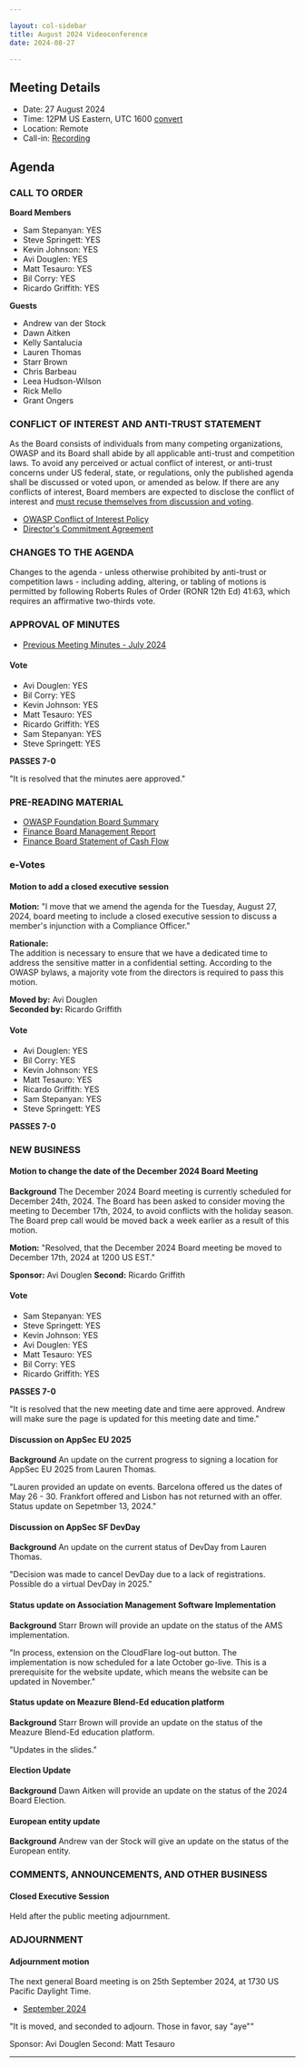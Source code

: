 ```yaml
---

layout: col-sidebar
title: August 2024 Videoconference
date: 2024-08-27

---
```


## Meeting Details

- Date: 27 August 2024
- Time: 12PM US Eastern, UTC 1600 [convert](https://www.timeanddate.com/worldclock/meetingdetails.html?year=2024&month=8&day=27&hour=16&min=0&sec=0&p1=398&p2=110&p3=197&p4=64&p5=136&p6=179)
- Location: Remote
- Call-in: [Recording](https://drive.google.com/file/d/14Q8mo9XFowMe4BkGObZR9dYkWqLrHn2g/view?usp=sharing)

## Agenda

### CALL TO ORDER

**Board Members**

- Sam Stepanyan: YES
- Steve Springett: YES
- Kevin Johnson: YES
- Avi Douglen: YES
- Matt Tesauro: YES
- Bil Corry: YES
- Ricardo Griffith: YES

**Guests**

- Andrew van der Stock
- Dawn Aitken
- Kelly Santalucia
- Lauren Thomas
- Starr Brown
- Chris Barbeau
- Leea Hudson-Wilson
- Rick Mello
- Grant Ongers

### CONFLICT OF INTEREST AND ANTI-TRUST STATEMENT

As the Board consists of individuals from many competing organizations, OWASP and its Board shall abide by all applicable anti-trust and competition laws. To avoid any perceived or actual conflict of interest, or anti-trust concerns under US federal, state, or regulations, only the published agenda shall be discussed or voted upon, or amended as below. If there are any conflicts of interest, Board members are expected to disclose the conflict of interest and [must recuse themselves from discussion and voting](https://owasp.org/www-policy/legal/bylaws#section-702-disclosure-required).

- [OWASP Conflict of Interest Policy](https://owasp.org/www-policy/operational/conflict-of-interest)
- [Director's Commitment Agreement](https://owasp.org/www-policy/legal/directors-committment-agreement)

### CHANGES TO THE AGENDA

Changes to the agenda - unless otherwise prohibited by anti-trust or competition laws - including adding, altering, or tabling of motions is permitted by following Roberts Rules of Order (RONR 12th Ed) 41:63, which requires an affirmative two-thirds vote.

### APPROVAL OF MINUTES

- [Previous Meeting Minutes - July 2024](/www-board/meetings-historical/2024/202407)

#### Vote
- Avi Douglen: YES
- Bil Corry: YES
- Kevin Johnson: YES
- Matt Tesauro: YES
- Ricardo Griffith: YES
- Sam Stepanyan: YES
- Steve Springett: YES

**PASSES 7-0**

"It is resolved that the minutes aere approved."

### PRE-READING MATERIAL

- [OWASP Foundation Board Summary](https://docs.google.com/presentation/d/1dsri8G8RGfHyMRjkX2hCwIkgQn-dQ2Ve1b1x9bGkCn4/edit?usp=sharing)
- [Finance Board Management Report](/www-board/attachments/202407-management-report.pdf)
- [Finance Board Statement of Cash Flow](/www-board/attachments/202407-statement-of-cash-flow.pdf)

### e-Votes

#### Motion to add a closed executive session

**Motion:** "I move that we amend the agenda for the Tuesday, August 27, 2024, board meeting to include a closed executive session to discuss a member's injunction with a Compliance Officer."

**Rationale:**  
The addition is necessary to ensure that we have a dedicated time to address the sensitive matter in a confidential setting. According to the OWASP bylaws, a majority vote from the directors is required to pass this motion.

**Moved by:** Avi Douglen  
**Seconded by:** Ricardo Griffith  

#### Vote
- Avi Douglen: YES
- Bil Corry: YES
- Kevin Johnson: YES
- Matt Tesauro: YES
- Ricardo Griffith: YES
- Sam Stepanyan: YES
- Steve Springett: YES

**PASSES 7-0**

### NEW BUSINESS

#### Motion to change the date of the December 2024 Board Meeting

**Background** The December 2024 Board meeting is currently scheduled for December 24th, 2024. The Board has been asked to consider moving the meeting to December 17th, 2024, to avoid conflicts with the holiday season. The Board prep call would be moved back a week earlier as a result of this motion.

**Motion:** "Resolved, that the December 2024 Board meeting be moved to December 17th, 2024 at 1200 US EST."

**Sponsor:** Avi Douglen
**Second:** Ricardo Griffith

#### Vote
- Sam Stepanyan: YES
- Steve Springett: YES
- Kevin Johnson: YES
- Avi Douglen: YES
- Matt Tesauro: YES
- Bil Corry: YES
- Ricardo Griffith: YES

**PASSES 7-0**

"It is resolved that the new meeting date and time aere approved. Andrew will make sure the page is updated for this meeting date and time."

#### Discussion on AppSec EU 2025

**Background** An update on the current progress to signing a location for AppSec EU 2025 from Lauren Thomas.

"Lauren provided an update on events.  Barcelona offered us the dates of May 26 - 30. Frankfort offered and Lisbon has not returned with an offer.  Status update on Sepetmber 13, 2024."

#### Discussion on AppSec SF DevDay

**Background** An update on the current status of DevDay from Lauren Thomas.

"Decision was made to cancel DevDay due to a lack of registrations.  Possible do a virtual DevDay in 2025."

#### Status update on Association Management Software Implementation

**Background** Starr Brown will provide an update on the status of the AMS implementation.

"In process, extension on the CloudFlare log-out button. The implementation is now scheduled for a late October go-live. This is a prerequisite for the website update, which means the website can be updated in November."

#### Status update on Meazure Blend-Ed education platform

**Background** Starr Brown will provide an update on the status of the Meazure Blend-Ed education platform.

"Updates in the slides."

#### Election Update

**Background** Dawn Aitken will provide an update on the status of the 2024 Board Election.

#### European entity update

**Background** Andrew van der Stock will give an update on the status of the European entity.

### COMMENTS, ANNOUNCEMENTS, AND OTHER BUSINESS

#### Closed Executive Session

Held after the public meeting adjournment.

### ADJOURNMENT

#### Adjournment motion

The next general Board meeting is on 25th September 2024, at 1730 US Pacific Daylight Time.

- [September 2024](https://owasp.org/www-board/meetings/202409)

"It is moved, and seconded to adjourn. Those in favor, say "aye""

Sponsor: Avi Douglen
Second: Matt Tesauro

***
